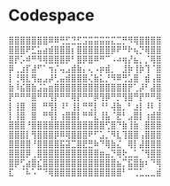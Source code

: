 # Codespace
⣿⣿⣿⣿⣿⣿⣿⠿⠿⢛⣋⣙⣋⣩⣭⣭⣭⣭⣍⣉⡛⠻⢿⣿⣿⣿⣿ 
⣿⣿⣿⠟⣋⣥⣴⣾⣿⣿⣿⡆⣿⣿⣿⣿⣿⣿⡿⠟⠛⠗⢦⡙⢿⣿⣿ 
⣿⡟⡡⠾⠛⠻⢿⣿⣿⣿⡿⠃⣿⡿⣿⠿⠛⠉⠠⠴⢶⡜⣦⡀⡈⢿⣿ 
⡿⢀⣰⡏⣼⠋⠁⢲⡌⢤⣠⣾⣷⡄⢄⠠⡶⣾⡀⠀⣸⡷⢸⡷⢹⠈⣿ 
⡇⢘⢿⣇⢻⣤⣠⡼⢃⣤⣾⣿⣿⣿⢌⣷⣅⡘⠻⠿⢛⣡⣿⠀⣾⢠⣿ 
⣷⠸⣮⣿⣷⣨⣥⣶⣿⣿⣿⣿⣿⣿⣿⣿⣿⣿⣿⣿⣿⡟⢁⡼⠃⣼⣿ 
⡟⠛⠛⠛⣿⠛⠛⢻⡟⠛⠛⢿⡟⠛⠛⡿⢻⡿⠛⡛⢻⣿⠛⡟⠛⠛⢿ 
⡇⢸⣿⠀⣿⠀⠛⢻⡇⠸⠃⢸⡇⠛⢛⡇⠘⠃⢼⣷⡀⠃⣰⡇⠸⠇⢸ 
⡇⢸⣿⠀⣿⠀⠛⢻⡇⢰⣿⣿⡇⠛⠛⣇⢸⣧⠈⣟⠃⣠⣿⡇⢰⣾⣿ 
⣿⣿⣿⠘⣿⣿⣿⣿⣿⣿⣿⣿⣿⣿⣿⣿⣿⢋⣿⠙⣷⢸⣷⠀⣿⣿⣿ 
⣿⣿⣿⡇⢻⣿⣿⣿⡿⠿⢿⣿⣿⣿⠟⠋⣡⡈⠻⣇⢹⣿⣿⢠⣿⣿⣿ 
⣿⣿⣿⣿⠘⣿⣿⣿⣿⣯⣽⣉⣿⣟⣛⠷⠙⢿⣷⣌⠀⢿⡇⣼⣿⣿⣿ 
⣿⣿⣿⡿⢀⣿⣿⣿⣿⣿⣿⣿⣿⣿⣿⣿⣶⣤⡙⢿⢗⣀⣁⠈⢻⣿⣿ 
⣿⡿⢋⣴⣿⣎⣿⣿⣿⣿⣿⣿⣿⣿⣿⣿⣿⣿⣿⣦⡉⣯⣿⣷⠆⠙⢿ 
⣏⠀⠈⠧⠡⠉⠙⢿⣿⣿⣿⣿⣿⣿⣿⣿⣿⣿⣿⣿⠃⠉⢉⣁⣀⣀⣾